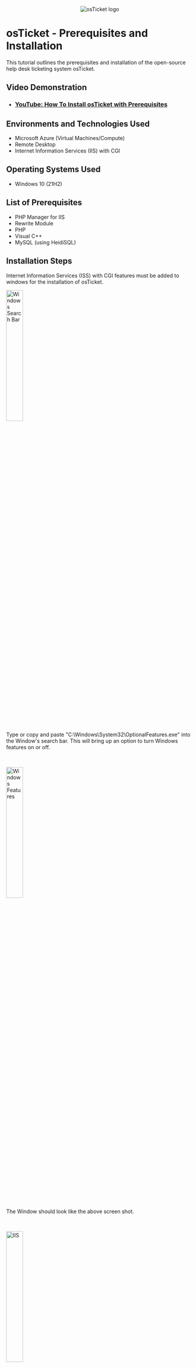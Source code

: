<p align="center">
<img src="https://i.imgur.com/Clzj7Xs.png" alt="osTicket logo"/>
</p>

<h1>osTicket - Prerequisites and Installation</h1>
This tutorial outlines the prerequisites and installation of the open-source help desk ticketing system osTicket.<br />


<h2>Video Demonstration</h2>

- ### [YouTube: How To Install osTicket with Prerequisites](https://www.youtube.com)

<h2>Environments and Technologies Used</h2>

- Microsoft Azure (Virtual Machines/Compute)
- Remote Desktop
- Internet Information Services (IIS) with CGI

<h2>Operating Systems Used </h2>

- Windows 10</b> (21H2)

<h2>List of Prerequisites</h2>

- PHP Manager for IIS 
- Rewrite Module
- PHP
- Visual C++
- MySQL (using HeidiSQL)

<h2>Installation Steps</h2>

<p>
Internet Information Services (ISS) with CGI features must be added to windows for the installation of osTicket.
</p>

<p>
<img src="https://i.imgur.com/x3Jiap7.jpg" height="30%" width="30%" alt="Windows Search Bar"/>
</p>
<p>
Type or copy and paste "C:\Windows\System32\OptionalFeatures.exe" into the Window's search bar. This will bring up an option to turn Windows features on or off.
</p>
<br />

<p>
<img src="https://i.imgur.com/bsMDewg.png" height="30%" width="30%" alt="Windows Features"/>
</p>
<p>
The Window should look like the above screen shot.
</p>
<br />

<p>
<img src="https://i.imgur.com/ucI5Ja2.png" height="30%" width="30%" alt="IIS"/>
</p>
<p>
Check the box for Internet Information Services shown above.
</p>

<p>
<img src="https://i.imgur.com/Nyl2vhO.png" height="30%" width="30%" alt="CGI  "/>
</p>

<p>
Check the CGI Box under Expand Internet Information Services > World Wide Webs Services > Application Development Feature > CGI show above.
</p>

<p>
<img src="https://i.imgur.com/gcIg8L5.png" height="30%" width="30%" alt="Common HTTP Features"/>
</p>
<p>
Also Check all the Common HTTP Features shown above.
</p>

<p>
<img src="https://i.imgur.com/9EgdWl4.png" height="30%" width="30%" alt="ISS check"/>
</p>
<p>
Check if IIS has setup correctly by typing a loopback address into your browser "127.0.0.1". The page above should load.  
</p>


These shared [Installation files](https://drive.google.com/drive/folders/1Zy6qPGc7fs0zD8q6cXMNQ7H7uAZB2yYK?usp=sharing) will be downloaded and installed.
<p>
<img src="https://i.imgur.com/TVqHEYY.png" height="60%" width="60%" alt="Google Drive"/>
</p>
<p> Click the "Download all" button in the top right </p>
<p>
<img src="https://i.imgur.com/otYdqIi.png" height="60%" width="60%" alt="osTicketIntallationFiles"/>
</p>
<p> Navigate to the folder just downloaded "C:\...\Downloads\osTicketInstallationFiles-20230712T220757Z-001.zip\osTicketInstallationFiles" (your path maybe for a different user) and 
<p>
<img src="https://i.imgur.com/NW5k1hv.png" height="60%" width="60%" alt="Google Drive"/>
</p>
<p> Extract the content of the zip file to the downloads folder, you should be redirected to the folder extracted to.</p>
<p>
Install PHP Manager for IIS, "PHPManagerForIIS_V1.5.0.msi"  
</p>
<p>
Install Rewrite Module, "rewrite_amd64_en-US.msi" 
</p>
<br>
<p>
<img src="https://i.imgur.com/SCA128Z.png" height="60%" width="60%" alt="Google Drive"/>
</p>
<p> Create the directory C:\PHP (to unzip PHP to) </p>
<p>
<img src="https://i.imgur.com/THJIdpD.png" height="60%" width="60%" alt="Google Drive"/>
</p>
<p> Copy contents of "php-7.3.8-nts-Win32-VC15-x86.zip" to "C:\PHP"  </p>

<p> Install Visual C++, VC_redist.x86.exe </p>
<p> Install MySQL 5.5.62, mysql-5.5.62-win32.msi and follow setup below </p>

<p> Typical Setup ->
<p>
<img src="https://i.imgur.com/t8D4JqE.png" height="40%" width="40%" alt="Google Drive"/>
</p>
Launch Configuration Wizard (after install) ->
<p>
<img src="https://i.imgur.com/fcmcBmZ.png" height="40%" width="40%" alt="Google Drive"/>
</p>
Click next until the below image is reached
<br>
Standard Configuration ->
<p>
<img src="https://i.imgur.com/DGgJaNj.png" height="40%" width="40%" alt="Google Drive"/>
</p>
Enter Password (remeber password for later) </p>
<p>
<img src="https://i.imgur.com/wfHeaI6.png" height="40%" width="40%" alt="Google Drive"/>
</p>
<p>Click Next and Execute </p>

<p>
<img src="https://i.imgur.com/x3Jiap7.jpg" height="30%" width="30%" alt="Windows Search Bar"/>
</p>
<p> In the Windows Search bar type or copy and paste  "Internet Information Services (IIS) Manager" and click open as administrator shown below </p>
<p>
<img src="https://i.imgur.com/N5bUV6v.png" height="35%" width="35%" alt="Windows Search Bar"/>
</p>
<p>
<img src="https://i.imgur.com/x1QhYUh.png" height="50%" width="50%" alt="PHP Manager"/>
</p>
<p> Click on PHP Manager </p>
<p>
<img src="https://i.imgur.com/VhB5qzb.png" height="50%" width="50%" alt="PHP Manager Reg"/>
</p>
<p> Click on Register new PHP version </p>
<p>
<img src="https://i.imgur.com/j75FrES.png" height="30%" width="30%" alt="CGI"/>
</p>
<p> Provide the path "C:\PHP\php-cgi.exe" when prompted </p>
<br/>
<p> 
Install osTicket v1.15.8
<br/>
<p>
<img src="https://i.imgur.com/0i0YEjw.png" height="30%" width="30%" alt="extract osTicket"/>
</p>  
<p>
<img src="https://i.imgur.com/Fd2YXRU.png" height="30%" width="30%" alt="PHP Manager"/>
</p>
Extract and copy “upload” folder to "c:\inetpub\wwwroot"
<br/>
<p>
<img src="https://i.imgur.com/c1kV8qV.png" height="30%" width="30%" alt="Rename osTicket"/>
</p>
Within c:\inetpub\wwwroot, Rename “upload” to “osTicket”
</p>
<p>
<img src="https://i.imgur.com/x1QhYUh.png" height="50%" width="50%" alt="PHP Manager"/>
</p>
</p>
Go to sites -> Default -> osTicket -> PHP manager
<br/>
<p>
<img src="https://i.imgur.com/2JFTEeJ.png" height="50%" width="50%" alt="PHP extensions"/>
</p>
Click “Enable or disable an extension”
<br/>
<p>
<img src="https://i.imgur.com/3KXN2kY.png" height="50%" width="50%" alt="PHP enable/disable extensions"/>
</p>
Enable: php_imap.dll by clicking on the extension and then clicking enable on upper right
<br/>
Enable: php_intl.dll
<br/>
Enable: php_opcache.dll
<br/>
</p>
<p>
<img src="https://i.imgur.com/1YM5Fnz.png" height="30%" width="30%" alt="rename ost-sampleconfig"/>
</p>
</p>
Browse to "C:\inetpub\wwwroot\osTicket\include\" and rename "ost-sampleconfig.php" to "ost-config.php"
 <br/>
</p>
<p>
<img src="https://i.imgur.com/aBh1RRJ.png" height="30%" width="30%" alt="disable inheritence of ost-config"/>
</p>
</p>
Change the permissions of ost-config.php to everyone and disable inheritance.
<br/>
Right click on  ost-config.php and go to Properties -> Security -> Advanced -> Disable Inheritance -> Remove All Inherited Permissions
<br/>
<p>
<img src="https://i.imgur.com/HHs7XKB.png" height="30%" width="30%" alt="permissions ostconfig"/>
</p>
<p>
<img src="https://i.imgur.com/mysEJfs.png" height="30%" width="30%" alt="permissions ostconfig"/>
</p>
<p>
Add -> Select a principal -> enter "Everyone" into object name and click Okay
</p>
<p>
<img src="https://i.imgur.com/bIdEKaH.png" height="30%" width="30%" alt="PHP Manager"/>
</p>
<p>
Click "Full Control" -> Okay -> Okay
</p>
<p>
From the Installation Files, download and install HeidiSQL.
<br/>
Open Heidi SQL
<br/>
Create a new session, root and password created for MySQL
<br/>
Connect to the session
<br/>
Create a database called “osTicket”
<br/>
</p>
<p>
<p>
<img src="https://i.imgur.com/uVtIesv.png" height="30%" width="30%" alt="PHP Manager"/>
</p>
<p>
Go to sites -> Default -> osTicket
<br/>
On the right, click “Browse *:80”
</p>
<p>
<img src="https://i.imgur.com/mizsEfI.png" height="30%" width="30%" alt="PHP Manager"/>
</p>
<p>
Click continue in the browser to setup osTicket
</p>
<p>
<img src="https://i.imgur.com/k8lcXMZ.png" height="30%" width="30%" alt="PHP Manager"/>
</p>
<p>
Download, Install, and Launch HeidiSQL </p>
<p>
<img src="https://i.imgur.com/LThY6sr.png" height="30%" width="30%" alt="PHP Manager"/>
</p>
<p>
Create a new session 
</p>
<p>
<img src="https://i.imgur.com/uVtIesv.png" height="30%" width="30%" alt="PHP Manager"/>
</p>
<p>
Run IIS go to sites -> Default -> osTicket</p>
<p>
<img src="https://i.imgur.com/mizsEfI.png" height="30%" width="30%" alt="PHP Manager"/>
</p>
<p>
Return to the browser</p>
<p>
<img src="https://i.imgur.com/3QiYtkz.png" height="30%" width="30%" alt="PHP Manager"/>
</p>
<p>
Fill out the infromation, use the SQL username and password created when installing MySQL </p>
<p>
<img src="https://i.imgur.com/9t9eJWy.png" height="30%" width="30%" alt="PHP Manager"/>
</p>
<p>
Fill out the infromation, use the SQL username and password created when installing MySQL
</p>
